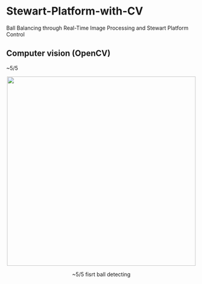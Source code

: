 # Stewart-Platform-with-CV
Ball Balancing through Real-Time Image Processing and Stewart Platform Control

## Computer vision (OpenCV)
~5/5
<p align="center"><img src="https://user-images.githubusercontent.com/72693388/117032049-237d7680-ad3c-11eb-81bc-1a64d069b721.png" width="500px"></p>  
<p align="center"> ~5/5 fisrt ball detecting </p>  
